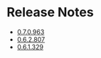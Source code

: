 # Release Notes

- [0.7.0.963](../releaseNotes/0.7.0.963.md)
- [0.6.2.807](../releaseNotes/0.6.2.807.md)
- [0.6.1.329](../releaseNotes/0.6.1.329.md)